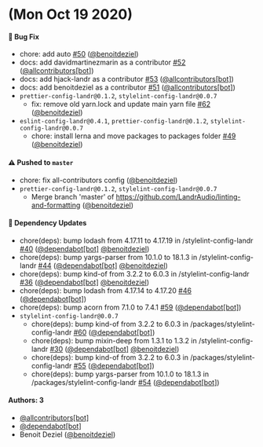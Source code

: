 # (Mon Oct 19 2020)

#### 🐛 Bug Fix

- chore: add auto [#50](https://github.com/LandrAudio/linting-and-formatting/pull/50) ([@benoitdeziel](https://github.com/benoitdeziel))
- docs: add davidmartinezmarin as a contributor [#52](https://github.com/LandrAudio/linting-and-formatting/pull/52) ([@allcontributors[bot]](https://github.com/allcontributors[bot]))
- docs: add hjack-landr as a contributor [#53](https://github.com/LandrAudio/linting-and-formatting/pull/53) ([@allcontributors[bot]](https://github.com/allcontributors[bot]))
- docs: add benoitdeziel as a contributor [#51](https://github.com/LandrAudio/linting-and-formatting/pull/51) ([@allcontributors[bot]](https://github.com/allcontributors[bot]))
- `prettier-config-landr@0.1.2`, `stylelint-config-landr@0.0.7`
  - fix: remove old yarn.lock and update main yarn file [#62](https://github.com/LandrAudio/linting-and-formatting/pull/62) ([@benoitdeziel](https://github.com/benoitdeziel))
- `eslint-config-landr@0.4.1`, `prettier-config-landr@0.1.2`, `stylelint-config-landr@0.0.7`
  - chore: install lerna and move packages to packages folder [#49](https://github.com/LandrAudio/linting-and-formatting/pull/49) ([@benoitdeziel](https://github.com/benoitdeziel))

#### ⚠️ Pushed to `master`

- chore: fix all-contributors config ([@benoitdeziel](https://github.com/benoitdeziel))
- `prettier-config-landr@0.1.2`, `stylelint-config-landr@0.0.7`
  - Merge branch 'master' of https://github.com/LandrAudio/linting-and-formatting ([@benoitdeziel](https://github.com/benoitdeziel))

#### 🔩 Dependency Updates

- chore(deps): bump lodash from 4.17.11 to 4.17.19 in /stylelint-config-landr [#40](https://github.com/LandrAudio/linting-and-formatting/pull/40) ([@dependabot[bot]](https://github.com/dependabot[bot]) [@benoitdeziel](https://github.com/benoitdeziel))
- chore(deps): bump yargs-parser from 10.1.0 to 18.1.3 in /stylelint-config-landr [#44](https://github.com/LandrAudio/linting-and-formatting/pull/44) ([@dependabot[bot]](https://github.com/dependabot[bot]) [@benoitdeziel](https://github.com/benoitdeziel))
- chore(deps): bump kind-of from 3.2.2 to 6.0.3 in /stylelint-config-landr [#36](https://github.com/LandrAudio/linting-and-formatting/pull/36) ([@dependabot[bot]](https://github.com/dependabot[bot]) [@benoitdeziel](https://github.com/benoitdeziel))
- chore(deps): bump lodash from 4.17.14 to 4.17.20 [#46](https://github.com/LandrAudio/linting-and-formatting/pull/46) ([@dependabot[bot]](https://github.com/dependabot[bot]))
- chore(deps): bump acorn from 7.1.0 to 7.4.1 [#59](https://github.com/LandrAudio/linting-and-formatting/pull/59) ([@dependabot[bot]](https://github.com/dependabot[bot]))
- `stylelint-config-landr@0.0.7`
  - chore(deps): bump kind-of from 3.2.2 to 6.0.3 in /packages/stylelint-config-landr [#60](https://github.com/LandrAudio/linting-and-formatting/pull/60) ([@dependabot[bot]](https://github.com/dependabot[bot]))
  - chore(deps): bump mixin-deep from 1.3.1 to 1.3.2 in /stylelint-config-landr [#30](https://github.com/LandrAudio/linting-and-formatting/pull/30) ([@dependabot[bot]](https://github.com/dependabot[bot]) [@benoitdeziel](https://github.com/benoitdeziel))
  - chore(deps): bump kind-of from 3.2.2 to 6.0.3 in /packages/stylelint-config-landr [#55](https://github.com/LandrAudio/linting-and-formatting/pull/55) ([@dependabot[bot]](https://github.com/dependabot[bot]))
  - chore(deps): bump yargs-parser from 10.1.0 to 18.1.3 in /packages/stylelint-config-landr [#54](https://github.com/LandrAudio/linting-and-formatting/pull/54) ([@dependabot[bot]](https://github.com/dependabot[bot]))

#### Authors: 3

- [@allcontributors[bot]](https://github.com/allcontributors[bot])
- [@dependabot[bot]](https://github.com/dependabot[bot])
- Benoit Deziel ([@benoitdeziel](https://github.com/benoitdeziel))
